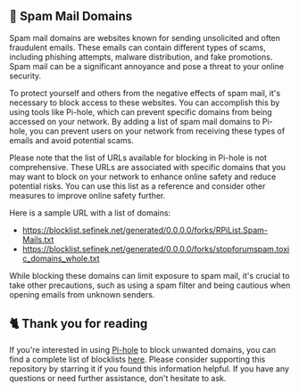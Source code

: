## 📩 Spam Mail Domains
Spam mail domains are websites known for sending unsolicited and often fraudulent emails.
These emails can contain different types of scams, including phishing attempts, malware distribution, and fake promotions.
Spam mail can be a significant annoyance and pose a threat to your online security.

To protect yourself and others from the negative effects of spam mail, it's necessary to block access to these websites.
You can accomplish this by using tools like Pi-hole, which can prevent specific domains from being accessed on your network.
By adding a list of spam mail domains to Pi-hole, you can prevent users on your network from receiving these types of emails and avoid potential scams.

Please note that the list of URLs available for blocking in Pi-hole is not comprehensive.
These URLs are associated with specific domains that you may want to block on your network to enhance online safety and reduce potential risks.
You can use this list as a reference and consider other measures to improve online safety further.

Here is a sample URL with a list of domains:
- https://blocklist.sefinek.net/generated/0.0.0.0/forks/RPiList.Spam-Mails.txt
- https://blocklist.sefinek.net/generated/0.0.0.0/forks/stopforumspam.toxic_domains_whole.txt

While blocking these domains can limit exposure to spam mail, it's crucial to take other precautions, such as using a spam filter and being cautious when opening emails from unknown senders.

## 🐈 Thank you for reading
If you're interested in using [Pi-hole](../What%20is%20Pi-hole.md) to block unwanted domains, you can find a complete list of blocklists [here](../../../lists/md/Pi-hole.md).
Please consider supporting this repository by starring it if you found this information helpful.
If you have any questions or need further assistance, don't hesitate to ask.